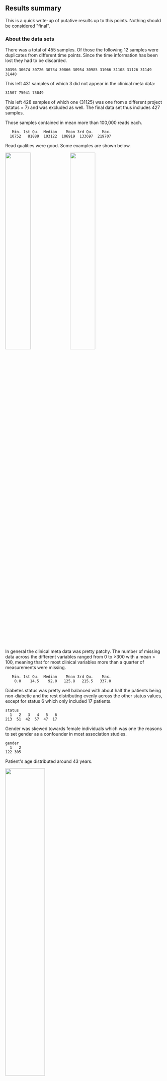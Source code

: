## Results summary

This is a quick write-up of putative results up to this points. Nothing should
be considered "final".

### About the data sets

There was a total of 455 samples. Of those the following 12 samples were duplicates
from different time points. Since the time information has been lost they had to
be discarded.

```
30396 30674 30726 30734 30866 30954 30985 31066 31108 31126 31149 31440
```

This left 431 samples of which 3 did not appear in the clinical meta data:

```
31507 75041 75049
```

This left 428 samples of which one (31125) was one from a different
project (status = 7) and was excluded as well. The final data set thus includes
427 samples.

Those samples contained in mean more than 100,000 reads each.

```
   Min. 1st Qu.  Median    Mean 3rd Qu.    Max.
  10752   81889  103122  106919  133697  219707
```

Read qualities were good. Some examples are shown below.

<img src="../figures/fwd_quals.png" width="40%">
<img src="../figures/bwd_quals.png" width="40%">

In general the clinical meta data was pretty patchy. The number of missing data
across the different variables ranged from 0 to >300 with a mean > 100, meaning
that for most clinical variables more than a quarter of measurements were missing.

```
   Min. 1st Qu.  Median    Mean 3rd Qu.    Max.
    0.0    14.5    92.0   125.8   215.5   337.0
```

Diabetes status was pretty well balanced with about half the patients being
non-diabetic and the rest distributing evenly across the other status values,
except for status 6 which only included 17 patients.

```
status
  1   2   3   4   5   6
213  51  42  57  47  17
```

Gender was skewed towards female individuals which was one the reasons to set
gender as a confounder in most association studies.

```
gender
  1   2
122 305
```

Patient's age distributed around 43 years.

<img src="../figures/age.svg" width="50%">

As for the remaining clinical variables Rodolfo marked a set of 130 variables
as important which are roughly grouped into diabetes, obesity, nutrition,
cardiovascular health and lifestyle. The clinical variables were mostly
uncorrelated with some clusters of correlation.

<img src="../figures/cors_selected.png" width="100%">

### Distribution of the microbiota

Across the samples we identified a total of 17059 sequence variants (those
should correspond to unique versions of the 16S gene). After taxonomy assignment
those fell into 378 unique genera.

Plotting alpha diversity over the status variable there is no clear association
between diversity and diabetes status as reported in other studies. The only clear
difference is visible in status 6 which could be a consequence of medication.

<img src="../figures/alpha_diversity.svg" width="60%">

#### 12 most abundant phyla

<img src="../figures/phylum_bars.png" width="100%">

Note the trend of Firmicutes and Bacteroides being replaced by Proteobacteria
(E. coli actually).

#### 12 most abundant genera

<img src="../figures/genus_bars.png" width="100%">

#### 12 most abundant variants

<img src="../figures/variant_bars.png" width="100%">

Running a PERMANOVA on genus counts using Bray's distance about 64% of the
variance between samples in the microbiota can be explained by the 130 clinical
variables. However, there is no one clinical variable that explains a large chunk
of the microbiota diversity. Most individual R^2 values are tiny.

<img src="../figures/permanova_r2.svg" width="60%">

(This was run on a modified clinical data set with missing values imputed by MICE.)

### Association studies

Association studies were run between the clinical variables and genera as well
as between the clinical variables and sequence variants. For both,
genera and variants, counts were filtered by mean abundance (should be >10) and
presence (should appear at least in 10% of the samples). Counts across samples
were normalized by the estimated size factors (difference in library size) using
DESeq's "poscount" method. Library sizes seemed to be relatively homogeneous and
most results we obtain in the association studies can be reproduced with the
raw counts as well.

<img src="../figures/size_factors.svg" width="60%">

P values were adjusted to FDR cutoff using the method of Benjamini and Hochberg.

Variant and genera tests are pretty much concordant with some more additional
results in the variant test that usually correspond to small abundance variants.
In general most associations are pretty disperse and relatively low
(lfcs around 1).

The following is a list of interesting associations between genera and groups
of clinical variables.

#### Glucose-curve and diabetes

Tests:

```
      baseMean log2FoldChange      lfcSE      stat       pvalue         padj
 1: 5021.32171      0.7606119 0.13385379  6.403895 1.514623e-10 5.883388e-08
 2:   45.11496     -0.1807596 0.18876618 -3.778881 1.575344e-04 9.649589e-03
 3: 4297.96549     -0.2928320 0.08881030 -3.259062 1.117811e-03 3.870056e-02
 4: 5023.35582      0.7139870 0.12332628  5.802233 6.543736e-09 1.665104e-06
 5: 1513.27451     -0.4171984 0.11904061 -3.494579 4.748092e-04 2.112238e-02
 6: 4275.51409     -0.3329755 0.08473615 -3.883949 1.027734e-04 6.964975e-03
 7: 4961.86582      0.6158008 0.11769156  5.143739 2.693237e-07 4.930172e-05
 8: 1503.16393     -0.4568171 0.11286034 -4.006154 6.171553e-05 4.989247e-03
 9:   45.77284     -0.4515080 0.17738931 -3.931271 8.449794e-05 6.079975e-03
10: 5023.58041      0.8114828 0.12401834  6.602707 4.037169e-11 1.691999e-08
11: 1510.68354     -0.4102020 0.12044666 -3.402222 6.684029e-04 2.729964e-02
12:   46.24821     -0.5437534 0.21477278 -4.313888 1.604084e-05 1.726124e-03
13: 1096.96613      0.6801745 0.14563471  5.052520 4.360197e-07 7.715611e-05
14: 4939.55674      0.7935967 0.12805540  6.287641 3.223255e-10 1.092203e-07
15:  152.04312      0.2339827 0.21093443  4.854397 1.207536e-06 1.962369e-04
16:   28.85555      0.5833097 0.22171784  4.275403 1.907917e-05 2.012284e-03
17: 1502.85010     -0.3916930 0.12353383 -3.157912 1.589036e-03 4.894968e-02
18:   45.56213     -0.5581175 0.22437929 -4.599284 4.239449e-06 5.871084e-04
19: 1083.64676      0.6481544 0.15101107  4.824320 1.404817e-06 2.237311e-04
                   genus    variable n_test
 1: Escherichia/Shigella   glucose_0    410
 2:         Tyzzerella_4   glucose_0    410
 3:              Blautia  glucose_30    402
 4: Escherichia/Shigella  glucose_30    402
 5:           Romboutsia  glucose_30    402
 6:              Blautia  glucose_60    406
 7: Escherichia/Shigella  glucose_60    406
 8:           Romboutsia  glucose_60    406
 9:         Tyzzerella_4  glucose_60    406
10: Escherichia/Shigella  glucose_90    403
11:           Romboutsia  glucose_90    403
12:         Tyzzerella_4  glucose_90    403
13:          Veillonella  glucose_90    403
14: Escherichia/Shigella glucose_120    407
15:            Megamonas glucose_120    407
16:         Prevotella_6 glucose_120    407
17:           Romboutsia glucose_120    407
18:         Tyzzerella_4 glucose_120    407
19:          Veillonella glucose_120    407

```

<img src="../figures/associations_glucose.png" width="100%">

*E. coli* changes the most. In high glucose settings it almost becomes the
dominant species. Veillonella increases slightly. Some "good" genera
(Blautia, Tyzzerella) go down. Tyzzerella is interesting because *if* it is
present it is almost exclusively present in low-glucose settings.

Since diabetes is related to glucose levels we find similar things for the
diabetes status:

```
   baseMean log2FoldChange      lfcSE      stat       pvalue         padj
1: 1104.703     -0.2739661 0.06067625 -4.491539 7.071048e-06 9.081735e-04
2: 4241.667     -0.2047507 0.05143358 -3.984592 6.759619e-05 5.288999e-03
3: 1792.851      0.2413399 0.07398730  3.217368 1.293727e-03 4.337661e-02
4: 5021.322      0.4476711 0.07242051  6.120755 9.313290e-10 2.908303e-07
5: 1494.469     -0.3206123 0.06914854 -4.698439 2.621569e-06 3.976296e-04
                  genus variable n_test
1:         Anaerostipes   status    410
2:              Blautia   status    410
3:          Collinsella   status    410
4: Escherichia/Shigella   status    410
5:           Romboutsia   status    410
```

Collinsella is a consumer for a wide range of carbohydrates and produces hydrogen
and ethanol. Anaerostipes is butyrate producer that consumes lactate and acetate.

#### Cardiovascular status

Tests:

```
      baseMean log2FoldChange      lfcSE      stat       pvalue         padj
 1: 3354.68186     -0.9194848 0.33127254 -3.267505 1.084998e-03 3.814499e-02
 2:  928.14212      0.8986852 0.30298706  3.893735 9.871268e-05 6.835209e-03
 3: 1104.70255     -0.2981008 0.08819126 -3.395982 6.838298e-04 2.785338e-02
 4: 4241.66684     -0.3448819 0.07441811 -4.662387 3.125635e-06 4.566867e-04
 5:   58.80375     -0.4797307 0.14195000 -3.338863 8.412199e-04 3.189826e-02
 6: 5021.32171      0.3546439 0.10551367  3.380175 7.243971e-04 2.864635e-02
 7:  831.52958     -0.2525008 0.07560734 -3.339755 8.385247e-04 3.187194e-02
 8:  555.84521      0.5258091 0.15935400  5.549316 2.867892e-08 6.619428e-06
 9: 1530.43246      0.2961130 0.09026187  3.327714 8.756160e-04 3.281191e-02
10: 1082.81559      0.6755176 0.11894067  5.875049 4.227187e-09 1.138698e-06
11: 3704.01148     -0.4566366 0.13147776 -3.507815 4.518035e-04 2.044154e-02
12: 1104.70255     -0.2981939 0.08840363 -3.359911 7.796757e-04 3.021196e-02
13: 4241.66684     -0.2893886 0.07506455 -3.888905 1.006975e-04 6.900012e-03
14: 1530.43246      0.3971513 0.09001443  4.453882 8.433163e-06 1.033548e-03
15: 1082.81559      0.6830258 0.11913873  5.872607 4.289958e-09 1.138698e-06
16:   59.99139     -0.3402671 0.12482739 -3.162627 1.563524e-03 4.853935e-02
17: 5034.65582      0.3679918 0.10131312  3.568234 3.593961e-04 1.736632e-02
18:  594.86403      0.4422511 0.11580894  3.834368 1.258874e-04 8.216729e-03
19:  492.58752     -0.3344947 0.11250121 -3.209548 1.329438e-03 4.406205e-02
20: 4353.78914     -0.2729105 0.07827597 -3.518229 4.344374e-04 1.976814e-02
21: 5034.65582      0.3755022 0.11049232  3.380412 7.237721e-04 2.864635e-02
22: 1564.94737      0.4047298 0.09370038  4.352230 1.347597e-05 1.490405e-03
23:  965.89948      0.5817468 0.12649231  4.609541 4.035586e-06 5.687676e-04
      baseMean log2FoldChange      lfcSE      stat       pvalue         padj
                     genus             variable n_test
 1:            Akkermansia  high_blood_pressure    402
 2:            Veillonella  high_blood_pressure    402
 3:           Anaerostipes    systolic_pressure    410
 4:                Blautia    systolic_pressure    410
 5: Erysipelatoclostridium    systolic_pressure    410
 6:   Escherichia/Shigella    systolic_pressure    410
 7:       Fusicatenibacter    systolic_pressure    410
 8:            Megasphaera    systolic_pressure    410
 9:          Streptococcus    systolic_pressure    410
10:            Veillonella    systolic_pressure    410
11:            Akkermansia   diastolic_pressure    410
12:           Anaerostipes   diastolic_pressure    410
13:                Blautia   diastolic_pressure    410
14:          Streptococcus   diastolic_pressure    410
15:            Veillonella   diastolic_pressure    410
16: Erysipelatoclostridium       pulse_pressure    379
17:   Escherichia/Shigella       pulse_pressure    379
18:            Megasphaera       pulse_pressure    379
19:    Ruminiclostridium_6       pulse_pressure    379
20:                Blautia mean_artery_pressure    379
21:   Escherichia/Shigella mean_artery_pressure    379
22:          Streptococcus mean_artery_pressure    379
23:            Veillonella mean_artery_pressure    379
                     genus             variable n_test
```

<img src="../figures/associations_cardio.png" width="100%">

*E. coli* and Veillonella confirm their role as bad-health markers. Streptococcus
is interesting. One of the few sections where Akkermansia appears.

#### Nutrition

There was no super-clear relation between nutrition and genus abundances.
In general diet seems to affect low-abundant genera like Pseudomonas or
Porphyromonas more than high-abundant genera.

Pseudomonas is associated with:

```
 [1] "weight_kg"               "auc_tolerance"
 [3] "air"                     "homa_b"
 [5] "insuline_30"             "auc_insuline_to_glucose"
 [7] "percent_proteins"        "equivalents_cereals"
 [9] "equivalents_legumes"     "equivalents_vegetables"
[11] "grams_carbohydrates"     "grams_sugar"
[13] "grams_fiber"             "glycemic_index"
[15] "glycemic_load"           "sucrose_consumption"
[17] "fructose_consumption"    "cholesterol_consumption"
```

Porphyromonas is associated with:

```
 [1] "hypoalphalipoproteinemia"       "percent_lipids"
 [3] "percent_saturated_fats"         "percent_monosaturated_fats"
 [5] "grams_carbohydrates"            "grams_sugar"
 [7] "calorie_consumption"            "protein_consumption"
 [9] "animal_protein_consumption"     "animal_fat_consumption"
[11] "carbohydrate_consumption"       "sucrose_consumption"
[13] "fructose_consumption"           "saturated_fats_consumption"
[15] "monosaturated_fats_consumption" "unsaturatd_fats_consumption"
[17] "cholesterol_consumption"
```

#### Bad health indicators

Veillonella and E. coli are associated with a wide list of clinical variables.

Veillonella:

```
 [1] "age"                         "older_than_45"
 [3] "high_blood_pressure"         "bmi_larger_27"
 [5] "num_risk_factors"            "systolic_pressure"
 [7] "diastolic_pressure"          "mean_artery_pressure"
 [9] "waist_cm"                    "bmi"
[11] "overweight_scale"            "waist_circumference_cm"
[13] "hip_circumference_cm"        "percent_fat_plicom"
[15] "index_waist"                 "percent_fat_impedance"
[17] "fat_mass"                    "visceral_fat"
[19] "percent_water"               "metabolic_age"
[21] "glucose_90"                  "glucose_120"
[23] "auc_increment_tolerance"     "auc_tolerance"
[25] "glycosylated_hemoglobin"     "homa_b"
[27] "insuline_30"                 "insuline_60"
[29] "auc_increment_insuline"      "auc_insuline"
[31] "auc_insuline_to_glucose"     "insuline_disposition_i2"
[33] "beta_cell_disfunction"       "triglycerides"
[35] "metabolic_phenotype"         "equivalents_sugar"
[37] "glycemic_index"              "calorie_consumption"
[39] "protein_consumption"         "animal_fat_consumption"
[41] "carbohydrate_consumption"    "fructose_consumption"
[43] "unsaturatd_fats_consumption" "cholesterol_consumption"
```

E. coli:

```
 [1] "status_4_vs_1"                "status_5_vs_1"
 [3] "age"                          "sedentary"
 [5] "num_risk_factors"             "systolic_pressure"
 [7] "pulse_pressure"               "mean_artery_pressure"
 [9] "weight_kg"                    "bmi"
[11] "overweight_scale"             "waist_circumference_cm"
[13] "percent_fat_impedance"        "fat_mass"
[15] "visceral_fat"                 "percent_water"
[17] "mass_muscles"                 "mass_bone"
[19] "metabolic_age"                "glucose_0"
[21] "glucose_30"                   "glucose_60"
[23] "glucose_90"                   "glucose_120"
[25] "status"                       "auc_increment_tolerance"
[27] "auc_tolerance"                "insuline_sensitivity_matsuda"
[29] "insuline_resistance"          "insuline_resistance_homa"
[31] "has_insuline_resistance_homa" "quicki"
[33] "insuline_0"                   "insuline_sensitivity_index3"
[35] "insuline_disposition_i2"      "beta_cell_disfunction"
[37] "hypoalphalipoproteinemia"     "metabolic_phenotype"
[39] "equivalents_vegetables"       "has_depression1"
[41] "civil_state"
```

Both usually increase with declining health. Blautia and Anaerostipes are also
associated with many factors but usually decline with declining health. This can
be summarized with the variable `num_risk_factors`:

```
   baseMean log2FoldChange      lfcSE      stat       pvalue         padj
1: 1107.746     -0.3716122 0.09026319 -4.126008 3.691141e-05 3.298018e-03
2: 4251.189     -0.2446476 0.07659782 -3.205146 1.349940e-03 4.435482e-02
3: 5035.084      0.7056038 0.10823532  6.842402 7.787611e-12 3.647808e-09
4: 1085.797      0.7160694 0.12481216  5.675540 1.382518e-08 3.387381e-06
                  genus         variable n_test
1:         Anaerostipes num_risk_factors    409
2:              Blautia num_risk_factors    409
3: Escherichia/Shigella num_risk_factors    409
4:          Veillonella num_risk_factors    409
```

<img src="../figures/associations_risk.png" width="100%">
